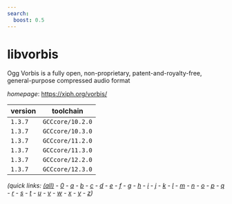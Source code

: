 ```yaml
---
search:
  boost: 0.5
---
```

# libvorbis

Ogg Vorbis is a fully open, non-proprietary, patent-and-royalty-free, general-purpose compressed audio format

*homepage*: <https://xiph.org/vorbis/>

version | toolchain
--------|----------
``1.3.7`` | ``GCCcore/10.2.0``
``1.3.7`` | ``GCCcore/10.3.0``
``1.3.7`` | ``GCCcore/11.2.0``
``1.3.7`` | ``GCCcore/11.3.0``
``1.3.7`` | ``GCCcore/12.2.0``
``1.3.7`` | ``GCCcore/12.3.0``


*(quick links: [(all)](../index.md) - [0](../0/index.md) - [a](../a/index.md) - [b](../b/index.md) - [c](../c/index.md) - [d](../d/index.md) - [e](../e/index.md) - [f](../f/index.md) - [g](../g/index.md) - [h](../h/index.md) - [i](../i/index.md) - [j](../j/index.md) - [k](../k/index.md) - [l](../l/index.md) - [m](../m/index.md) - [n](../n/index.md) - [o](../o/index.md) - [p](../p/index.md) - [q](../q/index.md) - [r](../r/index.md) - [s](../s/index.md) - [t](../t/index.md) - [u](../u/index.md) - [v](../v/index.md) - [w](../w/index.md) - [x](../x/index.md) - [y](../y/index.md) - [z](../z/index.md))*

